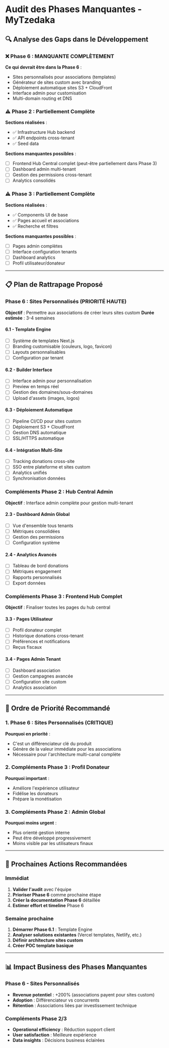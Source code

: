 # Audit des Phases Manquantes - MyTzedaka

## 🔍 Analyse des Gaps dans le Développement

### ❌ Phase 6 : MANQUANTE COMPLÈTEMENT
**Ce qui devrait être dans la Phase 6** :
- Sites personnalisés pour associations (templates)
- Générateur de sites custom avec branding
- Déploiement automatique sites S3 + CloudFront
- Interface admin pour customisation
- Multi-domain routing et DNS

### ⚠️ Phase 2 : Partiellement Complète
**Sections réalisées** :
- ✅ Infrastructure Hub backend
- ✅ API endpoints cross-tenant
- ✅ Seed data

**Sections manquantes possibles** :
- [ ] Frontend Hub Central complet (peut-être partiellement dans Phase 3)
- [ ] Dashboard admin multi-tenant
- [ ] Gestion des permissions cross-tenant
- [ ] Analytics consolidés

### ⚠️ Phase 3 : Partiellement Complète  
**Sections réalisées** :
- ✅ Components UI de base
- ✅ Pages accueil et associations
- ✅ Recherche et filtres

**Sections manquantes possibles** :
- [ ] Pages admin complètes
- [ ] Interface configuration tenants
- [ ] Dashboard analytics
- [ ] Profil utilisateur/donateur

---

## 📋 Plan de Rattrapage Proposé

### Phase 6 : Sites Personnalisés (PRIORITÉ HAUTE)
**Objectif** : Permettre aux associations de créer leurs sites custom
**Durée estimée** : 3-4 semaines

#### 6.1 - Template Engine
- [ ] Système de templates Next.js
- [ ] Branding customisable (couleurs, logo, favicon)
- [ ] Layouts personnalisables
- [ ] Configuration par tenant

#### 6.2 - Builder Interface
- [ ] Interface admin pour personnalisation
- [ ] Preview en temps réel
- [ ] Gestion des domaines/sous-domaines
- [ ] Upload d'assets (images, logos)

#### 6.3 - Déploiement Automatique
- [ ] Pipeline CI/CD pour sites custom
- [ ] Déploiement S3 + CloudFront
- [ ] Gestion DNS automatique
- [ ] SSL/HTTPS automatique

#### 6.4 - Intégration Multi-Site
- [ ] Tracking donations cross-site
- [ ] SSO entre plateforme et sites custom
- [ ] Analytics unifiés
- [ ] Synchronisation données

### Compléments Phase 2 : Hub Central Admin
**Objectif** : Interface admin complète pour gestion multi-tenant

#### 2.3 - Dashboard Admin Global
- [ ] Vue d'ensemble tous tenants
- [ ] Métriques consolidées
- [ ] Gestion des permissions
- [ ] Configuration système

#### 2.4 - Analytics Avancés
- [ ] Tableau de bord donations
- [ ] Métriques engagement
- [ ] Rapports personnalisés
- [ ] Export données

### Compléments Phase 3 : Frontend Hub Complet
**Objectif** : Finaliser toutes les pages du hub central

#### 3.3 - Pages Utilisateur
- [ ] Profil donateur complet
- [ ] Historique donations cross-tenant
- [ ] Préférences et notifications
- [ ] Reçus fiscaux

#### 3.4 - Pages Admin Tenant
- [ ] Dashboard association
- [ ] Gestion campagnes avancée
- [ ] Configuration site custom
- [ ] Analytics association

---

## 🎯 Ordre de Priorité Recommandé

### 1. Phase 6 : Sites Personnalisés (CRITIQUE)
**Pourquoi en priorité** :
- C'est un différenciateur clé du produit
- Génère de la valeur immédiate pour les associations
- Nécessaire pour l'architecture multi-canal complète

### 2. Compléments Phase 3 : Profil Donateur
**Pourquoi important** :
- Améliore l'expérience utilisateur
- Fidélise les donateurs
- Prépare la monétisation

### 3. Compléments Phase 2 : Admin Global
**Pourquoi moins urgent** :
- Plus orienté gestion interne
- Peut être développé progressivement
- Moins visible par les utilisateurs finaux

---

## 🚀 Prochaines Actions Recommandées

### Immédiat
1. **Valider l'audit** avec l'équipe
2. **Prioriser Phase 6** comme prochaine étape
3. **Créer la documentation Phase 6** détaillée
4. **Estimer effort et timeline** Phase 6

### Semaine prochaine
1. **Démarrer Phase 6.1** : Template Engine
2. **Analyser solutions existantes** (Vercel templates, Netlify, etc.)
3. **Définir architecture sites custom**
4. **Créer POC template basique**

---

## 📊 Impact Business des Phases Manquantes

### Phase 6 - Sites Personnalisés
- **Revenue potentiel** : +200% (associations payent pour sites custom)
- **Adoption** : Différenciateur vs concurrents
- **Rétention** : Associations liées par investissement technique

### Compléments Phase 2/3
- **Operational efficiency** : Réduction support client
- **User satisfaction** : Meilleure expérience
- **Data insights** : Décisions business éclairées
